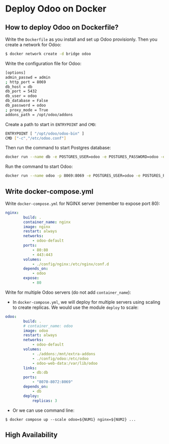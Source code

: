 # Deploy Odoo on Docker

## How to deploy Odoo on Dockerfile?

Write the `Dockerfile` as you install and set up Odoo provisionly. Then you create a network for Odoo:

```bash
$ docker network create -d bridge odoo
```

Write the configuration file for Odoo:

```bash
[options]
admin_passwd = admin
; http_port = 8069
db_host = db
db_port = 5432
db_user = odoo
db_database = False
db_password = odoo
; proxy_mode = True
addons_path = /opt/odoo/addons
```

Create a path to start in `ENTRYPOINT` and `CMD`:

```bash
ENTRYPOINT [ "/opt/odoo/odoo-bin" ]
CMD ["-c","/etc/odoo.conf"]
```

Then run the command to start Postgres database:

```bash
docker run --name db -e POSTGRES_USER=odoo -e POSTGRES_PASSWORD=odoo -e POSTGRES_DB=db --network=odoo -t postgres:13
```

Run the command to start Odoo:

```bash
docker run --name odoo -p 8069:8069 -e POSTGRES_USER=odoo -e POSTGRES_PASSWORD=odoo -e POSTGRES_DB=db --link db:db --network=odoo -t odoo
```

## Write docker-compose.yml

Write `docker-compose.yml` for NGINX server (remember to expose port 80):

```yaml
nginx:
        build: .
        container_name: nginx
        image: nginx
        restart: always
        networks:
            - odoo-default
        ports:
            - 80:80
            - 443:443
        volumes:
            - ./config/nginx:/etc/nginx/conf.d
        depends_on:
            - odoo
        expose:
            - 80
```

Write for multiple Odoo servers (do not add `container_name`):

* In `docker-compose.yml`, we will deploy for multiple servers using scaling to create replicas. We would use the module `deploy` to scale:

```yaml
odoo:
        build: .
        # container_name: odoo
        image: odoo
        restart: always
        networks:
            - odoo-default
        volumes:
            - ./addons:/mnt/extra-addons
            - ./config/odoo:/etc/odoo
            - odoo-web-data:/var/lib/odoo
        links:
            - db:db
        ports:
            - "8070-8072:8069"
        depends_on:
            - db
        deploy:
            replicas: 3
```

* Or we can use command line:

```
$ docker compose up --scale odoo=${NUM1} nginx=${NUM2} ...
```

## High Availability

